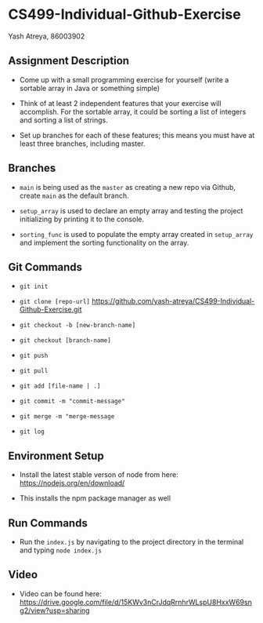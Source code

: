 # CS499-Individual-Github-Exercise

Yash Atreya, 86003902

## Assignment Description

- Come up with a small programming exercise for yourself (write a sortable array in Java or something simple)

- Think of at least 2 independent features that your exercise will accomplish. For the sortable array, it could be sorting a list of integers and sorting a list of strings.

- Set up branches for each of these features; this means you must have at least three branches, including master.

## Branches

- ```main``` is being used as the ```master``` as creating a new repo via Github, create ```main``` as the default branch.

- ```setup_array``` is used to declare an empty array and testing the project initializing by printing it to the console.

- ```sorting_func``` is used to populate the empty array created in ```setup_array``` and implement the sorting functionality on the array.

## Git Commands

- ```git init```

- ```git clone [repo-url]``` https://github.com/yash-atreya/CS499-Individual-Github-Exercise.git

- ```git checkout -b [new-branch-name]```

- ```git checkout [branch-name]```

- ```git push```

- ```git pull```

- ```git add [file-name | .]```

- ```git commit -m "commit-message"```

- ```git merge -m "merge-message```

- ```git log```

## Environment Setup

- Install the latest stable verson of node from here: https://nodejs.org/en/download/

- This installs the npm package manager as well

## Run Commands

- Run the ```index.js``` by navigating to the project directory in the terminal and typing ```node index.js```

## Video

- Video can be found here: https://drive.google.com/file/d/15KWv3nCrJdqRrnhrWLspU8HxxW69sng2/view?usp=sharing